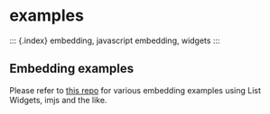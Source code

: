 # examples

::: {.index} embedding, javascript embedding, widgets :::

## Embedding examples

Please refer to [this repo](https://github.com/intermine/intermine-embedding-examples) for various embedding examples using List Widgets, imjs and the like.

